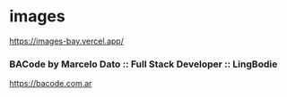 # images
https://images-bay.vercel.app/

### BACode by Marcelo Dato :: Full Stack Developer :: LingBodie
https://bacode.com.ar
